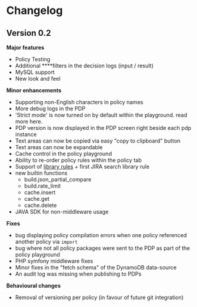 # Changelog

## Version 0.2

**Major features**

*  Policy Testing
* Additional ****filters in the decision logs \(input / result\)
* MySQL support
* New look and feel

**Minor enhancements**

* Supporting non-English characters in policy names
* More debug logs in the PDP
* 'Strict mode' is now turned on by default within the playground. read more here.
* PDP version is now displayed in the PDP screen right beside each pdp instance
* Text areas can now be copied via easy "copy to clipboard" button
* Text areas can now be expandable
* Cache control in the policy playground
* Ability to re-order policy rules within the policy tab
* Support of [library rules](https://library.build.security/) + first JIRA search library rule
* new builtin functions
  * build.json\_partial\_compare
  * build.rate\_limit
  * cache.insert
  * cache.get
  * cache.delete
* JAVA SDK for non-middleware usage

**Fixes**

* bug displaying policy compilation errors when one policy referenced another policy via `import` 
* bug where not all policy packages were sent to the PDP as part of the policy playground
* PHP symfony middleware fixes
* Minor fixes in the "fetch schema" of the DynamoDB data-source
* An audit log was missing when publishing to PDPs

**Behavioural changes**

* Removal of versioning per policy \(in favour of future git integration\)

